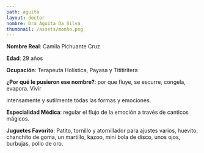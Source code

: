 ```yaml
---
path: aguita
layout: doctor
nombre: Dra Aguita Da Silva
thumbnail: /assets/monho.png
---
```

**Nombre Real**: Camila Pichuante Cruz

**Edad**: 29 años

**Ocupación**: Terapeuta Holística, Payasa y Tititiritera

**¿Por qué le pusieron ese nombre?**: por que fluye, se escurre, congela, evapora. Vivir

intensamente y sutilmente todas las formas y emociones.

**Especialidad Médica**: regular el flujo de la emoción a través de canticos mágicos.

**Juguetes Favorito**: Patito, tornillo y atornillador para ajustes varios, huevito, chanchito de goma, un martillo, kazoo, mini bola de disco, unos ojos, burbujas, pollo de oro.
